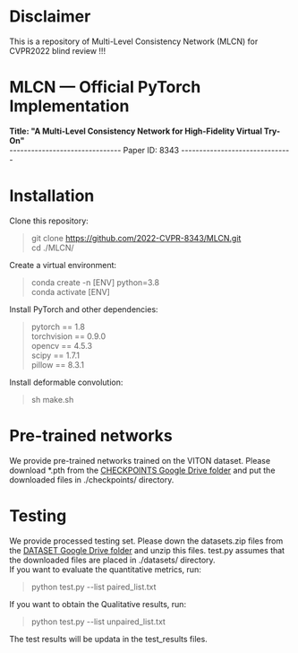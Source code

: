 # Disclaimer
This is a repository of Multi-Level Consistency Network (MLCN) for CVPR2022 blind review !!!

# MLCN — Official PyTorch Implementation
**Title: "A Multi-Level Consistency Network for High-Fidelity Virtual Try-On"**  
-------------------------------  Paper ID: 8343  -------------------------------
# Installation
Clone this repository:  
> git clone https://github.com/2022-CVPR-8343/MLCN.git  
> cd ./MLCN/

Create a virtual environment:
> conda create -n [ENV] python=3.8  
> conda activate [ENV]

Install PyTorch and other dependencies:  
> pytorch == 1.8  
> torchvision == 0.9.0  
> opencv == 4.5.3  
> scipy == 1.7.1  
> pillow == 8.3.1 

Install deformable convolution:  
> sh make.sh  

# Pre-trained networks
We provide pre-trained networks trained on the VITON dataset. Please download *.pth from the [CHECKPOINTS Google Drive folder](https://drive.google.com/drive/folders/1-CWgyodbc_kB0YCPIw89BSS6Oap6UtLc?usp=sharing) and put the downloaded files in ./checkpoints/ directory.
 
# Testing
We provide processed testing set. Please down the datasets.zip files from the [DATASET Google Drive folder](https://drive.google.com/file/d/1-HJNnFkLEjpXQs4s2BuxNPVPT-X6nwHr/view?usp=sharing) and unzip this files. test.py assumes that the downloaded files are placed in ./datasets/ directory.  
If you want to evaluate the quantitative metrics, run:  
> python test.py --list paired_list.txt  

If you want to obtain the Qualitative results, run:  
> python test.py --list unpaired_list.txt  

The test results will be updata in the test_results files.  

